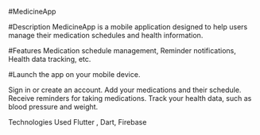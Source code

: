 #MedicineApp


#Description
MedicineApp is a mobile application designed to help users manage their medication schedules and health information.

#Features
 Medication schedule management, Reminder notifications, Health data tracking, etc.

#Launch the app on your mobile device.


Sign in or create an account.
Add your medications and their schedule.
Receive reminders for taking medications.
Track your health data, such as blood pressure and weight.



Technologies Used
Flutter , Dart, Firebase


